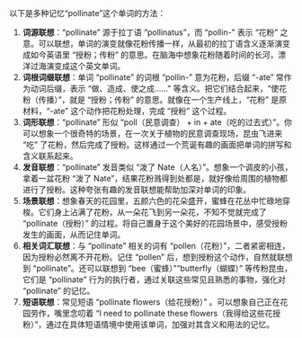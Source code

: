 以下是多种记忆“pollinate”这个单词的方法：
1. **词源联想**：“pollinate” 源于拉丁语 “pollinatus”，而 “pollin-” 表示 “花粉” 之意。可以联想，单词的演变就像花粉传播一样，从最初的拉丁语含义逐渐演变成如今英语里 “授粉；传粉” 的意思。在脑海中想象花粉随着时间的长河，漂洋过海演变成这个英文单词。 
2. **词根词缀联想**：单词 “pollinate” 的词根 “pollin-” 意为花粉，后缀 “-ate” 常作为动词后缀，表示 “做、造成、使之成……” 等含义。把它们结合起来，“使花粉（传播）”，就是 “授粉；传粉” 的意思。就像在一个生产线上，“花粉” 是原材料，“-ate” 这个动作把花粉处理，完成 “授粉” 这个过程。 
3. **词形联想**：“pollinate” 形似 “poll（民意调查） + in + ate（吃的过去式）”。你可以想象一个很奇特的场景，在一次关于植物的民意调查现场，昆虫飞进来 “吃” 了花粉，然后完成了授粉。这样通过一个荒诞有趣的画面把单词的拼写和含义联系起来。 
4. **发音联想**：“pollinate” 发音类似 “泼了 Nate（人名）”。想象一个调皮的小孩，拿着一盆花粉 “泼了 Nate”，结果花粉溅得到处都是，就好像给周围的植物都进行了授粉。这种夸张有趣的发音联想能帮助加深对单词的印象。 
5. **场景联想**：想象春天的花园里，五颜六色的花朵盛开，蜜蜂在花丛中忙碌地穿梭。它们身上沾满了花粉，从一朵花飞到另一朵花，不知不觉就完成了 “pollinate（授粉）” 的过程。将自己置身于这个美好的花园场景中，感受授粉发生的画面，从而记住单词。 
6. **相关词汇联想**：与 “pollinate” 相关的词有 “pollen（花粉）”，二者紧密相连，因为授粉必然离不开花粉。记住 “pollen” 后，想到授粉这个动作，自然就联想到 “pollinate”。还可以联想到 “bee（蜜蜂）”“butterfly（蝴蝶）” 等传粉昆虫，它们是 “pollinate” 行为的执行者，通过关联这些常见且熟悉的事物，强化对 “pollinate” 的记忆。 
7. **短语联想**：常见短语 “pollinate flowers（给花授粉）” 。可以想象自己正在花园劳作，嘴里念叨着 “I need to pollinate these flowers（我得给这些花授粉）”，通过在具体短语情境中使用该单词，加强对其含义和用法的记忆。 